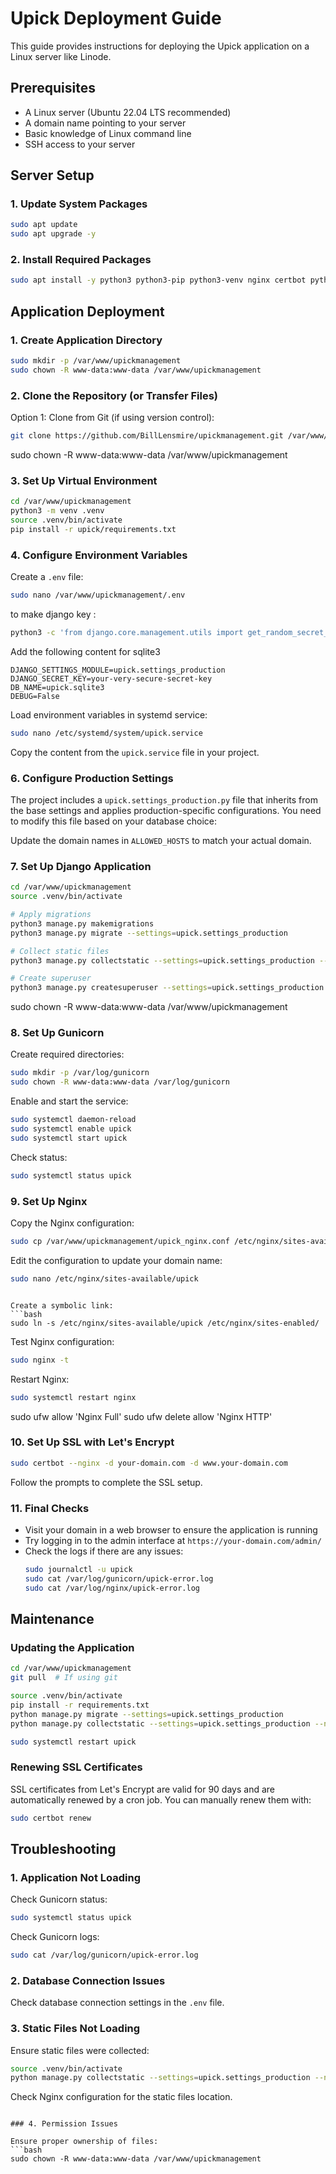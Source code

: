# Upick Deployment Guide

This guide provides instructions for deploying the Upick application on a Linux server like Linode.

## Prerequisites

- A Linux server (Ubuntu 22.04 LTS recommended)
- A domain name pointing to your server
- Basic knowledge of Linux command line
- SSH access to your server

## Server Setup

### 1. Update System Packages

```bash
sudo apt update
sudo apt upgrade -y
```

### 2. Install Required Packages

```bash
sudo apt install -y python3 python3-pip python3-venv nginx certbot python3-certbot-nginx libpango-1.0-0 libpangoft2-1.0-0
```

## Application Deployment

### 1. Create Application Directory

```bash
sudo mkdir -p /var/www/upickmanagement
sudo chown -R www-data:www-data /var/www/upickmanagement
```

### 2. Clone the Repository (or Transfer Files)

Option 1: Clone from Git (if using version control):
```bash
git clone https://github.com/BillLensmire/upickmanagement.git /var/www/upickmanagement
```

sudo chown -R www-data:www-data /var/www/upickmanagement

### 3. Set Up Virtual Environment

```bash
cd /var/www/upickmanagement
python3 -m venv .venv
source .venv/bin/activate
pip install -r upick/requirements.txt
```

### 4. Configure Environment Variables

Create a `.env` file:
```bash
sudo nano /var/www/upickmanagement/.env
```

to make django key : 
```bash
python3 -c 'from django.core.management.utils import get_random_secret_key; print(get_random_secret_key())'
```

Add the following content for sqlite3
```
DJANGO_SETTINGS_MODULE=upick.settings_production
DJANGO_SECRET_KEY=your-very-secure-secret-key
DB_NAME=upick.sqlite3
DEBUG=False
```

Load environment variables in systemd service:
```bash
sudo nano /etc/systemd/system/upick.service
```

Copy the content from the `upick.service` file in your project.

### 6. Configure Production Settings

The project includes a `upick.settings_production.py` file that inherits from the base settings and applies production-specific configurations. You need to modify this file based on your database choice:


Update the domain names in `ALLOWED_HOSTS` to match your actual domain.

### 7. Set Up Django Application

```bash
cd /var/www/upickmanagement
source .venv/bin/activate

# Apply migrations
python3 manage.py makemigrations
python3 manage.py migrate --settings=upick.settings_production

# Collect static files
python3 manage.py collectstatic --settings=upick.settings_production --no-input

# Create superuser
python3 manage.py createsuperuser --settings=upick.settings_production
```

sudo chown -R www-data:www-data /var/www/upickmanagement

### 8. Set Up Gunicorn

Create required directories:
```bash
sudo mkdir -p /var/log/gunicorn
sudo chown -R www-data:www-data /var/log/gunicorn
```

Enable and start the service:
```bash
sudo systemctl daemon-reload
sudo systemctl enable upick
sudo systemctl start upick
```

Check status:
```bash
sudo systemctl status upick
```

### 9. Set Up Nginx

Copy the Nginx configuration:
```bash
sudo cp /var/www/upickmanagement/upick_nginx.conf /etc/nginx/sites-available/upick
```

Edit the configuration to update your domain name:
```bash
sudo nano /etc/nginx/sites-available/upick
```
```

Create a symbolic link:
```bash
sudo ln -s /etc/nginx/sites-available/upick /etc/nginx/sites-enabled/
```

Test Nginx configuration:
```bash
sudo nginx -t
```

Restart Nginx:
```bash
sudo systemctl restart nginx
```

sudo ufw allow 'Nginx Full'
sudo ufw delete allow 'Nginx HTTP'


### 10. Set Up SSL with Let's Encrypt

```bash
sudo certbot --nginx -d your-domain.com -d www.your-domain.com
```

Follow the prompts to complete the SSL setup.

### 11. Final Checks

- Visit your domain in a web browser to ensure the application is running
- Try logging in to the admin interface at `https://your-domain.com/admin/`
- Check the logs if there are any issues:
  ```bash
  sudo journalctl -u upick
  sudo cat /var/log/gunicorn/upick-error.log
  sudo cat /var/log/nginx/upick-error.log
  ```

## Maintenance

### Updating the Application

```bash
cd /var/www/upickmanagement
git pull  # If using git

source .venv/bin/activate
pip install -r requirements.txt
python manage.py migrate --settings=upick.settings_production
python manage.py collectstatic --settings=upick.settings_production --no-input

sudo systemctl restart upick
```

### Renewing SSL Certificates

SSL certificates from Let's Encrypt are valid for 90 days and are automatically renewed by a cron job. You can manually renew them with:

```bash
sudo certbot renew
```

## Troubleshooting

### 1. Application Not Loading

Check Gunicorn status:
```bash
sudo systemctl status upick
```

Check Gunicorn logs:
```bash
sudo cat /var/log/gunicorn/upick-error.log
```

### 2. Database Connection Issues

Check database connection settings in the `.env` file.

### 3. Static Files Not Loading

Ensure static files were collected:
```bash
source .venv/bin/activate
python manage.py collectstatic --settings=upick.settings_production --no-input
```

Check Nginx configuration for the static files location.
```

### 4. Permission Issues

Ensure proper ownership of files:
```bash
sudo chown -R www-data:www-data /var/www/upickmanagement
```
